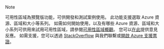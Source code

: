 > [!NOTE]
> 可用性區域為預覽版功能，可供開發和測試案例使用。 此功能支援選取 Azure 資源、區域和大小等系列。 如需如何開始使用，以及有哪些 Azure 資源、區域和大小系列可供用來試用可用性區域，請參閱[可用性區域概觀](../articles/availability-zones/az-overview.md)。 您可以[在此](https://feedback.azure.com/forums/905206-global-infrastructure/category/319507-availability-zones)提供意見反應。 如需支援，您可以透過 [StackOverflow]( https://stackoverflow.com/questions/tagged/azure-availability-zones) 與我們聯繫或[開啟 Azure 支援票證](../articles/azure-supportability/how-to-create-azure-support-request.md)。
>
